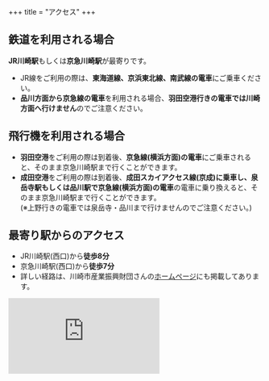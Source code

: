 +++
title = "アクセス"
+++

## 鉄道を利用される場合

**JR川崎駅**もしくは**京急川崎駅**が最寄りです。

+ JR線をご利用の際は、**東海道線、京浜東北線、南武線の電車**にご乗車ください。
+ **品川方面から京急線の電車**を利用される場合、**羽田空港行きの電車では川崎方面へ行けません**のでご注意ください。

## 飛行機を利用される場合

+ **羽田空港**をご利用の際は到着後、**京急線(横浜方面)の電車**にご乗車されると、そのまま京急川崎駅まで行くことができます。
+ **成田空港**をご利用の際は到着後、**成田スカイアクセス線(京成)**に乗車し、泉岳寺駅もしくは品川駅で**京急線(横浜方面)の電車**の電車に乗り換えると、そのまま京急川崎駅まで行くことができます。  
(※上野行きの電車では泉岳寺・品川まで行けませんのでご注意ください。)

## 最寄り駅からのアクセス
+ JR川崎駅(西口)から**徒歩8分**
+ 京急川崎駅(西口)から**徒歩7分**
+ 詳しい経路は、川崎市産業振興財団さんの[ホームページ](http://www.kawasaki-net.ne.jp/kaikan/access.html)にも掲載してあります。

<div class="maps">
<iframe src="https://www.google.com/maps/d/embed?mid=143wnTlGqxYZYCdy4Zu8qzqfFzRo" frameborder="0"></iframe>
</div>
